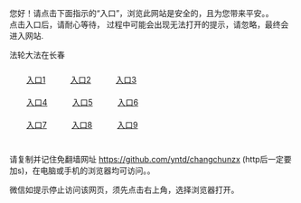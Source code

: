 您好！请点击下面指示的“入口”，浏览此网站是安全的，且为您带来平安。。 <br/>
点击入口后，请耐心等待， 过程中可能会出现无法打开的提示，请忽略，最终会进入网站. </br>

法轮大法在长春<br/>
<div style="padding:10px"><a style="margin:20px" target="_blank" href="https://d8tnsceg0oo0w.cloudfront.net/2Qpsp?pufoqjd" id="ccLink1" rel="nofollow">入口1</a> <a target="_blank" style="margin:20px" href="https://d67jptlno50uc.cloudfront.net/2Qpsp?kbvlxjwx" id="ccLink2" rel="nofollow">入口2</a> <a style="margin:20px" target="_blank" href="https://d2xwryz9g5b9pq.cloudfront.net/2Qpsp?idxoef" id="ccLink3" rel="nofollow">入口3</a></div>

<div style="padding:10px" ><a style="margin:20px" target="_blank" href="https://d8tnsceg0oo0w.cloudfront.net/2Qpsp?pufoqjd" id="ccLink4" rel="nofollow">入口4</a> <a style="margin:20px" href="https://d67jptlno50uc.cloudfront.net/2Qpsp?kbvlxjwx" target="_blank" id="ccLink5" rel="nofollow">入口5</a> <a style="margin:20px" href="https://d2xwryz9g5b9pq.cloudfront.net/2Qpsp?idxoef" target="_blank" id="ccLink6" rel="nofollow">入口6</a></div>

<div style="padding:10px"><a style="margin:20px" target="_blank" href="https://d8tnsceg0oo0w.cloudfront.net/2Qpsp?pufoqjd" id="ccLink7" rel="nofollow">入口7</a> <a style="margin:20px" href="https://d67jptlno50uc.cloudfront.net/2Qpsp?kbvlxjwx" target="_blank" id="ccLink8" rel="nofollow">入口8</a> <a style="margin:20px" target="_blank" href="https://d2xwryz9g5b9pq.cloudfront.net/2Qpsp?idxoef" id="ccLink9" rel="nofollow">入口9</a></div>

<br/>



请复制并记住免翻墙网址 https://github.com/yntd/changchunzx (http后一定要加s)，在电脑或手机的浏览器均可访问。。<br/>

微信如提示停止访问该网页，须先点击右上角，选择浏览器打开。
